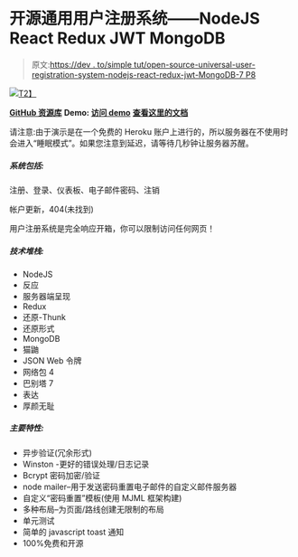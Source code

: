 # 开源通用用户注册系统——NodeJS React Redux JWT MongoDB

> 原文:[https://dev . to/simple tut/open-source-universal-user-registration-system-nodejs-react-redux-jwt-MongoDB-7 P8](https://dev.to/simpletut/open-source-universal-user-registration-system--nodejs-react-redux-jwt-mongodb-7p8)

[![](../Images/f74515fea14effec485aa55c6e9e6247.png)T2】](https://res.cloudinary.com/practicaldev/image/fetch/s--868ZkzVu--/c_limit%2Cf_auto%2Cfl_progressive%2Cq_auto%2Cw_880/http://git-assets.react-starter-kit.com/react-redux-registration/react-redux-registration-screenshot.png)

**[GitHub 资源库](https://github.com/simpletut/Universal-React-Redux-Registration)**
**Demo: [访问 demo](https://react-redux-reg.herokuapp.com/)**
**[查看这里的文档](https://simpletut.gitbook.io/universal-react-redux-registration)**

请注意:由于演示是在一个免费的 Heroku 账户上进行的，所以服务器在不使用时会进入“睡眠模式”。如果您注意到延迟，请等待几秒钟让服务器苏醒。

##### 系统包括:

注册、登录、仪表板、电子邮件密码、注销

帐户更新，404(未找到)

用户注册系统是完全响应开箱，你可以限制访问任何网页！

##### 技术堆栈:

*   NodeJS
*   反应
*   服务器端呈现
*   Redux
*   还原-Thunk
*   还原形式
*   MongoDB
*   猫鼬
*   JSON Web 令牌
*   网络包 4
*   巴别塔 7
*   表达
*   厚颜无耻

##### 主要特性:

*   异步验证(冗余形式)
*   Winston -更好的错误处理/日志记录
*   Bcrypt 密码加密/验证
*   node mailer–用于发送密码重置电子邮件的自定义邮件服务器
*   自定义“密码重置”模板(使用 MJML 框架构建)
*   多种布局–为页面/路线创建无限制的布局
*   单元测试
*   简单的 javascript toast 通知
*   100%免费和开源